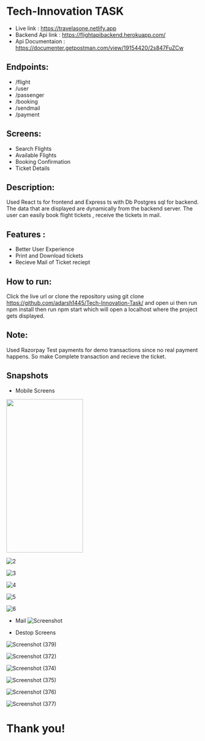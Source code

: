 # Tech-Innovation TASK

- Live link : https://travelasone.netlify.app
- Backend Api link : https://flightapibackend.herokuapp.com/
- Api Documentaion : https://documenter.getpostman.com/view/19154420/2s847FuZCw
## Endpoints:

- /flight
- /user
- /passenger
- /booking
- /sendmail
- /payment

## Screens:

- Search Flights
- Available Flights
- Booking Confirmation
- Ticket Details



## Description:

Used React ts for frontend and Express ts with Db Postgres sql for backend. The data that are displayed are dynamically from the backend server. The user can easily book flight tickets , receive the tickets in mail.

## Features : 

- Better User Experience
- Print and Download tickets
- Recieve Mail of Ticket reciept

## How to run:

Click the live url or clone the repository using git clone https://github.com/adarsh1445/Tech-Innovation-Task/ and open ui then run npm install then run npm start which will open a localhost where the project gets displayed.

## Note:

 Used Razorpay Test payments for demo transactions since no real payment happens. So make Complete transaction and recieve the ticket.


## Snapshots

- Mobile Screens

<img src="https://user-images.githubusercontent.com/69414310/196405690-ca403d3c-fc65-43e9-aa86-2b614a48575d.jpg" width="200" height="400" >

![2](https://user-images.githubusercontent.com/69414310/196405701-55006f78-345a-4f29-ab5c-9911ce39b6a8.jpg)

![3](https://user-images.githubusercontent.com/69414310/196405706-8ae9cca5-f560-4da6-8415-e7f2c89051ca.jpg)

![4](https://user-images.githubusercontent.com/69414310/196405712-65842215-8945-4e27-9796-4c02e126a3b3.jpg)

![5](https://user-images.githubusercontent.com/69414310/196405718-cceecb14-6024-46e2-9d5d-ff985554f8b4.jpg)

![6](https://user-images.githubusercontent.com/69414310/196405733-1969036c-c18d-4d7f-8114-43c30814d062.jpg)

- Mail
 ![Screenshot](https://user-images.githubusercontent.com/69414310/196404227-c84b3ed2-8e84-4ea8-949b-c75f66d3d7c8.png)
 
- Destop Screens

 ![Screenshot (379)](https://user-images.githubusercontent.com/69414310/196404378-28ef91a2-48ce-442d-a746-996c4d2ce4df.png)
 
 ![Screenshot (372)](https://user-images.githubusercontent.com/69414310/196402468-72a31cbe-c043-44e8-b1aa-4e69cb5f1efe.png)
 
 ![Screenshot (374)](https://user-images.githubusercontent.com/69414310/196402737-d0bab683-894f-4b4c-bd27-2c2a2245a730.png)
 
 ![Screenshot (375)](https://user-images.githubusercontent.com/69414310/196402801-bc9234a3-c447-40f3-9d07-12f82e1d320b.png)

 ![Screenshot (376)](https://user-images.githubusercontent.com/69414310/196402826-55e723be-56f9-4649-a778-fb2289c5ebc5.png)

![Screenshot (377)](https://user-images.githubusercontent.com/69414310/196402868-9d53f48b-2cd9-4bf1-a330-cb09498470bf.png)





 

# Thank you!
